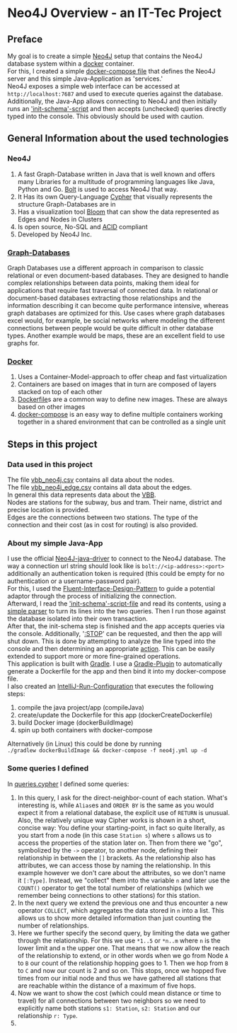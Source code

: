 # Neo4J Overview - an IT-Tec Project

## Preface

My goal is to create a simple [Neo4J](https://neo4j.com/) setup that contains the Neo4J database system within a
[docker](https://hub.docker.com/_/neo4j/) container.  
For this, I created a simple
[docker-compose file](https://github.com/Shahondin1624/IT_Tec_Neo4J/blob/master/neo4j.yml) that defines the Neo4J server
and this simple Java-Application as 'services.'  
Neo4J exposes a simple web interface can be accessed at ```http://localhost:7687``` and used to execute queries against
the database.  
Additionally, the Java-App allows connecting to Neo4J and then initially runs an
['init-schema'-script](https://github.com/Shahondin1624/IT_Tec_Neo4J/blob/master/src/main/resources/creation.cypher)
and then accepts (unchecked) queries directly typed into the console. This obviously should be used with caution.

## General Information about the used technologies

### Neo4J

1. A fast Graph-Database written in Java that is well known and offers many Libraries for a multitude of programming
   languages like Java, Python and Go. [Bolt](https://en.wikipedia.org/wiki/Bolt_(network_protocol)) is used to access
   Neo4J
   that way.
2. It Has its own Query-Language [Cypher](https://neo4j.com/docs/cypher-cheat-sheet/5/auradb-enterprise/) that visually
   represents the structure Graph-Databases are in
3. Has a visualization tool [Bloom](https://neo4j.com/docs/bloom-user-guide/current/) that can show the data represented
   as Edges and Nodes in Clusters
4. Is open source, No-SQL and [ACID](https://en.wikipedia.org/wiki/ACID) compliant
5. Developed by Neo4J Inc.

### [Graph-Databases](https://en.wikipedia.org/wiki/Graph_database)

Graph Databases use a different approach in comparison to classic relational or even document-based databases.
They are designed to handle complex relationships between data points, making them ideal for applications that require
fast
traversal of connected data. In relational or document-based databases extracting those relationships and the
information
describing it can become quite performance intensive, whereas graph databases are optimized for this. Use cases where
graph databases excel would, for example, be social networks where modeling the different connections between people
would
be quite difficult in other database types. Another example would be maps, these are an excellent field to use graphs
for.

### [Docker](https://en.wikipedia.org/wiki/Docker_(software))

1. Uses a Container-Model-approach to offer cheap and fast virtualization
2. Containers are based on images that in turn are composed of layers stacked on top of each other
3. [Dockerfile](https://docs.docker.com/engine/reference/builder/)s are a common way to define new images. These are
   always based on other images
4. [docker-compose](https://docs.docker.com/compose/) is an easy way to define multiple containers working together in a
   shared environment that can be controlled as a single unit

## Steps in this project

### Data used in this project

The file [vbb_neo4j.csv](https://github.com/Shahondin1624/IT_Tec_Neo4J/blob/master/Project/vbb_neo4j.csv) contains all
data about the nodes.  
The file [vbb_neo4j_edge.csv](https://github.com/Shahondin1624/IT_Tec_Neo4J/blob/master/Project/vbb_neo4j_edge.csv)
contains all data about the edges.  
In general this data represents data about the [VBB](https://www.vbb.de/).  
Nodes are stations for the subway, bus and tram. Their name, district and precise location is provided.  
Edges are the connections between two stations. The type of the connection and their cost (as in cost for routing) is
also provided.

### About my simple Java-App

I use the official [Neo4J-java-driver](https://neo4j.com/docs/java-manual/current/) to connect to the Neo4J database.
The way a connection url string should look like is ```bolt://<ip-address>:<port>``` additionally an authentication
token
is required (this could be empty for no authentication or a username-password pair).  
For this, I used the [Fluent-Interface-Design-Pattern](https://en.wikipedia.org/wiki/Fluent_interface) to guide a
potential adaptor through the process of initializing the connection.  
Afterward, I read
the ['init-schema'-script-file](https://github.com/Shahondin1624/IT_Tec_Neo4J/blob/master/src/main/resources/creation.cypher)
and read its contents, using
a [simple parser](https://github.com/Shahondin1624/IT_Tec_Neo4J/blob/master/src/main/java/queryfilehandling/QueryFileReader.java)
to turn its lines into the two queries. Then I run those against the database isolated into their own transaction.  
After that, the init-schema step is finished and the app accepts queries via the console.
Additionally, '[:STOP](https://github.com/Shahondin1624/IT_Tec_Neo4J/blob/master/src/main/java/console/ConsoleInterface.java)'
can be requested, and then the app will shut down. This is done by attempting to analyze the line typed into the console
and then determining an
appropriate [action](https://github.com/Shahondin1624/IT_Tec_Neo4J/blob/master/src/main/java/console/Action.java).
This can be easily extended to support more or more fine-grained operations.  
This application is built with [Gradle](https://gradle.org/). I use
a [Gradle-Plugin](https://plugins.gradle.org/plugin/com.bmuschko.docker-java-application)
to automatically generate a Dockerfile for the app and then bind it into my docker-compose file.  
I also created
an [IntelliJ-Run-Configuration](https://github.com/Shahondin1624/IT_Tec_Neo4J/blob/master/runconfigurations/Full-Build.run.xml)
that executes the following steps:

1. compile the java project/app (compileJava)
2. create/update the Dockerfile for this app (dockerCreateDockerfile)
3. build Docker image (dockerBuildImage)
4. spin up both containers with docker-compose

Alternatively (in Linux) this could be done by running  
```./gradlew dockerBuildImage && docker-compose -f neo4j.yml up -d```

### Some queries I defined

In [queries.cypher](https://github.com/Shahondin1624/IT_Tec_Neo4J/blob/master/Project/queries.cypher) I defined some
queries:

1. In this query, I ask for the direct-neighbor-count of each station. What's interesting is, while ```Alias```es
   and ```ORDER BY```    is the same as you would expect it from a relational database, the explicit use of ```RETURN```
   is unusual. Also, the relatively unique way Cipher works is shown in a short, concise way: You define your
   starting-point, in
   fact so quite literally, as you start from a node (in this case ```Station s```) where ```s``` allows us to access
   the properties of the station later on. Then from there we "go", symbolized by the ```->``` operator, to another
   node,
   defining their relationship in between the ```[]``` brackets. As the relationship also has attributes, we can access
   those by
   naming the relationship. In this example however we don't care about the attributes, so we don't name
   it ```[:Type]```.
   Instead, we "collect" them into the variable ```n``` and later use the ```COUNT()``` operator to get the total number
   of
   relationships (which we remember being connections to other stations) for this station.
2. In the next query we extend the previous one and thus encounter a new operator ```COLLECT```, which aggregates the
   data stored in ```n``` into a list. This allows us to show more detailed information than just counting the number of
   relationships.
3. Here we further specify the second query, by limiting the data we gather through the relationship. For this we use
   ```*1..5``` or ```*n..m``` where ```n``` is the lower limit and ```m``` the upper one. That means that we now allow
   the reach of the relationship to extend, or in other words when we go from Node ```A``` to ```B``` our count of the
   relationship hopping goes to 1. Then we hop from ```B``` to ```C``` and now our count is 2 and so on. This stops,
   once we hopped five times from our initial node and thus we have gathered all stations that are reachable within the
   distance of a maximum of five hops.
4. Now we want to show the cost (which could mean distance or time to travel) for all connections between two neighbors
   so we need to explicitly name both stations ```s1: Station```, ```s2: Station``` and our relationship ```r: Type```.
5. 